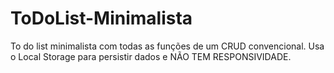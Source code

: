 # ToDoList-Minimalista
To do list minimalista com todas as funções de um CRUD convencional. Usa o Local Storage para persistir dados e NÃO TEM RESPONSIVIDADE.
